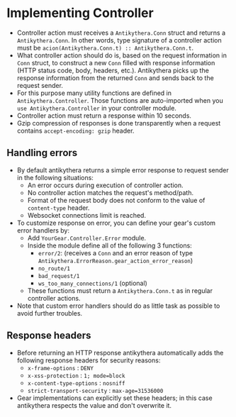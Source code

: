 # Implementing Controller

- Controller action must receives a `Antikythera.Conn` struct and returns a `Antikythera.Conn`.
  In other words, type signature of a controller action must be `acion(Antikythera.Conn.t) :: Antikythera.Conn.t`.
- What controller action should do is, based on the request information in `Conn` struct,
  to construct a new `Conn` filled with response information (HTTP status code, body, headers, etc.).
  Antikythera picks up the response information from the returned `Conn` and sends back to the request sender.
- For this purpose many utility functions are defined in `Antikythera.Controller`.
  Those functions are auto-imported when you `use Antikythera.Controller` in your controller module.
- Controller action must return a response within 10 seconds.
- Gzip compression of responses is done transparently when a request contains `accept-encoding: gzip` header.

## Handling errors

- By default antikythera returns a simple error response to request sender in the following situations:
    - An error occurs during execution of controller action.
    - No controller action matches the request's method/path.
    - Format of the request body does not conform to the value of `content-type` header.
    - Websocket connections limit is reached.
- To customize response on error, you can define your gear's custom error handlers by:
    - Add `YourGear.Controller.Error` module.
    - Inside the module define all of the following 3 functions:
        - `error/2`: (receives a `Conn` and an error reason of type `Antikythera.ErrorReason.gear_action_error_reason`)
        - `no_route/1`
        - `bad_request/1`
        - `ws_too_many_connections/1` (optional)
    - These functions must return a `Antikythera.Conn.t` as in regular controller actions.
- Note that custom error handlers should do as little task as possible to avoid further troubles.

## Response headers

- Before returning an HTTP response antikythera automatically adds the following response headers for security reasons:
    - `x-frame-options` : `DENY`
    - `x-xss-protection` : `1; mode=block`
    - `x-content-type-options` : `nosniff`
    - `strict-transport-security` : `max-age=31536000`
- Gear implementations can explicitly set these headers;
  in this case antikythera respects the value and don't overwrite it.
